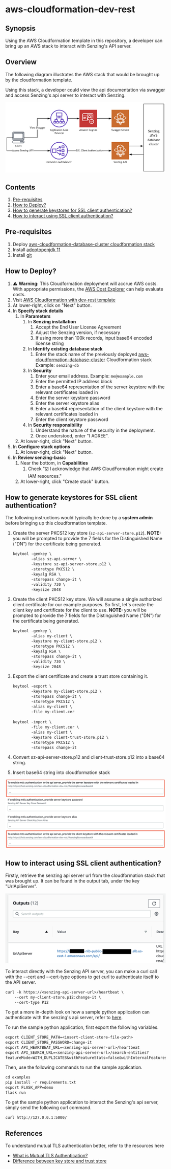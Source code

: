 # aws-cloudformation-dev-rest

## Synopsis
Using the AWS Cloudformation template in this repository, a developer can bring up an AWS stack to interact with Senzing's API server.

## Overview

The following diagram illustrates the AWS stack that would be brought up by the cloudformation template.

Using this stack, a developer could view the api documentation via swagger and access Senzing's api server to interact with Senzing.

![overview diagram](assets/overview_diagram.png)

## Contents

1. [Pre-requisites](#Pre-requisites)
1. [How to Deploy?](#how-to-deploy)
1. [How to generate keystores for SSL client authentication?](#how-to-generate-keystores-for-SSL-client-authentication)
1. [How to interact using SSL client authentication?](#how-to-interact-using-SSL-client-authentication)

## Pre-requisites

1. Deploy [aws-cloudformation-database-cluster cloudformation stack](https://github.com/Senzing/aws-cloudformation-database-cluster) 
1. Install [adoptopenjdk 11](https://adoptopenjdk.net/archive.html)
1. Install [git](https://github.com/Senzing/knowledge-base/blob/master/HOWTO/install-git.md)

## How to Deploy?

1. :warning: **Warning:** This Cloudformation deployment will accrue AWS costs.
   With appropriate permissions, the
   [AWS Cost Explorer](https://aws.amazon.com/aws-cost-management/aws-cost-explorer/)
   can help evaluate costs.
1. Visit [AWS Cloudformation with dev-rest template](https://console.aws.amazon.com/cloudformation/home#/stacks/new?stackName=sz-dev&templateURL=https://s3.amazonaws.com/public-read-access/aws-cloudformation-dev-rest/cloudformation.yaml)
1. At lower-right, click on "Next" button.
1. In **Specify stack details**
    1. In **Parameters**
        1. In **Senzing installation**
            1. Accept the End User License Agreement
            1. Adjust the Senzing version, if necessary
            1. If using more than 100k records, input base64 encoded license string
        1. In **Identify existing database stack**
            1. Enter the stack name of the previously deployed
               [aws-cloudformation-database-cluster](https://github.com/Senzing/aws-cloudformation-database-cluster)
               Cloudformation stack
               Example:  `senzing-db`
        1. In **Security**
            1. Enter your email address.  Example: `me@example.com`
            1. Enter the permitted IP address block
            1. Enter a base64 representation of the server keystore with the relevant certificates loaded in
            1. Enter the server keystore password
            1. Enter the server keystore alias
            1. Enter a base64 representation of the client keystore with the relevant certificates loaded in
            1. Enter the client keystore password
        1. In **Security responsibility**
            1. Understand the nature of the security in the deployment.
            1. Once understood, enter "I AGREE".
    2. At lower-right, click "Next" button.
2. In **Configure stack options**
    1. At lower-right, click "Next" button.
3. In **Review senzing-basic**
    1. Near the bottom, in **Capabilities**
        1. Check ":ballot_box_with_check: I acknowledge that AWS CloudFormation might create IAM resources."
    2. At lower-right, click "Create stack" button.

## How to generate keystores for SSL client authentication?

The following instructions would typically be done by a **system admin** before bringing up this cloudformation template.

1. Create the server PKCS12 key store (`sz-api-server-store.p12`).
   **NOTE:** you will be prompted to provide the 7 fields for the Distinguished Name
   ("DN") for the certificate being generated.
   ```console
   keytool -genkey \
           -alias sz-api-server \
           -keystore sz-api-server-store.p12 \
           -storetype PKCS12 \
           -keyalg RSA \
           -storepass change-it \
           -validity 730 \
           -keysize 2048
   ```

1. Create the client PKCS12 key store. We will assume a single authorized client certificate for our example
   purposes.  So first, let's create the client key and certificate for the
   client to use.  **NOTE:** you will be prompted to provide the 7 fields for
   the Distinguished Name ("DN") for the certificate being generated.
   ```console
   keytool -genkey \
           -alias my-client \
           -keystore my-client-store.p12 \
           -storetype PKCS12 \
           -keyalg RSA \
           -storepass change-it \
           -validity 730 \
           -keysize 2048
   ```

1. Export the client certificate and create a trust store containing it.
   ```console
   keytool -export \
           -keystore my-client-store.p12 \
           -storepass change-it \
           -storetype PKCS12 \
           -alias my-client \
           -file my-client.cer
   
   keytool -import \
           -file my-client.cer \
           -alias my-client \
           -keystore client-trust-store.p12 \
           -storetype PKCS12 \
           -storepass change-it   
   ```
1. Convert sz-api-server-store.p12 and client-trust-store.p12 into a base64 string.

1. Insert base64 string into cloudformation stack

![cloudformation stack](assets/cft_input.png)

## How to interact using SSL client authentication?

Firstly, retrieve the senzing api server url from the cloudformation stack that was brought up. It can be found in the output tab, under the key "UrlApiServer".

![api url](assets/cloudformation_output_api.png)

To interact directly with the Senzing API server, you can make a curl call with the --cert and --cert-type options to get curl to authenticate itself to the API server.

```
curl -k https://<senzing-api-server-url>/heartbeat \
    --cert my-client-store.p12:change-it \
    --cert-type P12
```

To get a more in-depth look on how a sample python application can authenticate with the senzing's api server, refer to [here](examples/demo.py).

To run the sample python application, first export the following variables.

```
export CLIENT_STORE_PATH=<insert-client-store-file-path>
export CLIENT_STORE_PASSWORD=change-it
export API_HEARTBEAT_URL=<senzing-api-server-url>/heartbeat
export API_SEARCH_URL=<senzing-api-server-url>/search-entities?featureMode=WITH_DUPLICATES&withFeatureStats=false&withInternalFeatures=false&forceMinimal=false&withRelationships=false&withRaw=false
```

Then, use the following commands to run the sample application.

```
cd examples
pip install -r requirements.txt
export FLASK_APP=demo
flask run
```

To get the sample python application to interact the Senzing's api server, simply send the following curl command.

```
curl http://127.0.0.1:5000/
```

## References

To understand mutual TLS authentication better, refer to the resources here
- [What is Mutual TLS Authentication?](https://www.cloudflare.com/learning/access-management/what-is-mutual-tls/)
- [Difference between key store and trust store](https://www.baeldung.com/java-keystore-truststore-difference)